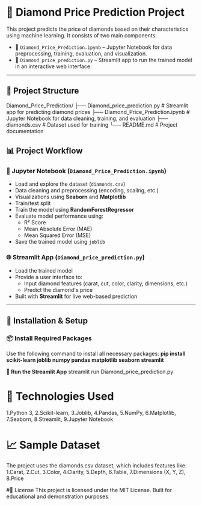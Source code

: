 # 💎 Diamond Price Prediction Project

This project predicts the price of diamonds based on their characteristics using machine learning. It consists of two main components:

- 📘 `Diamond_Price_Prediction.ipynb` – Jupyter Notebook for data preprocessing, training, evaluation, and visualization.
- 🚀 `Diamond_price_prediction.py` – Streamlit app to run the trained model in an interactive web interface.

---

## 📁 Project Structure
Diamond_Price_Prediction/
├── Diamond_price_prediction.py # Streamlit app for predicting diamond prices
├── Diamond_Price_Prediction.ipynb # Jupyter Notebook for data cleaning, training, and evaluation
├── diamonds.csv # Dataset used for training
└── README.md # Project documentation

## 📊 Project Workflow

### 🔬 Jupyter Notebook (`Diamond_Price_Prediction.ipynb`)
- Load and explore the dataset (`diamonds.csv`)
- Data cleaning and preprocessing (encoding, scaling, etc.)
- Visualizations using **Seaborn** and **Matplotlib**
- Train/test split
- Train the model using **RandomForestRegressor**
- Evaluate model performance using:
  - R² Score
  - Mean Absolute Error (MAE)
  - Mean Squared Error (MSE)
- Save the trained model using `joblib`

### 🌐 Streamlit App (`Diamond_price_prediction.py`)
- Load the trained model
- Provide a user interface to:
  - Input diamond features (carat, cut, color, clarity, dimensions, etc.)
  - Predict the diamond's price
- Built with **Streamlit** for live web-based prediction

---

## 🧰 Installation & Setup

### 📦 Install Required Packages

Use the following command to install all necessary packages:
**pip install scikit-learn joblib numpy pandas matplotlib seaborn streamlit**

**🚀 Run the Streamlit App**
streamlit run Diamond_price_prediction.py

# 🧠 Technologies Used
1.Python 3,
2.Scikit-learn,
3.Joblib,
4.Pandas,
5.NumPy,
6.Matplotlib,
7.Seaborn,
8.Streamlit,
9.Jupyter Notebook

# 📈 Sample Dataset
The project uses the diamonds.csv dataset, which includes features like:
1.Carat,
2.Cut,
3.Color,
4.Clarity,
5.Depth,
6.Table,
7.Dimensions (X, Y, Z),
8.Price

#📜 License
This project is licensed under the MIT License.
Built for educational and demonstration purposes.
